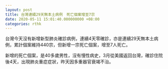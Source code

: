```yaml
---
layout: post
title: 台灣連續29天無本土病例　死亡個案增至7宗
date: 2020-05-11 15:01:40.000000000 +08:00
categories: rthk
---
```


台灣今天沒有新增新型肺炎確診病例，連續4天零確診，亦是連續29天無本土病例，累計個案維持440宗，但新增一宗死亡個案，增至7人死亡。

新增的死亡個案，是40多歲男性，沒有慢性病史，3月從美國返回台灣，確診住院後4天，出現肺炎重症症狀，昨天因多重器官衰竭不治。
